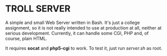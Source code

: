 TROLL SERVER
============

A simple and small Web Server written in Bash. It's just a college assignment,
so it is not really intended to use at production at all, neither at serious
development. Currently, it can handle some CGI, PHP and, of course, plain HTML.

It requires **socat** and **php5-cgi** to work. To test it, just run *server.sh*
as root.
